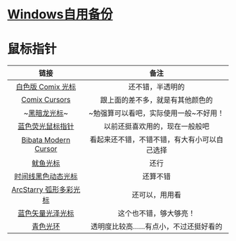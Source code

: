 # [Windows自用备份](https://github.com/noteMay/blog/issues/26)

# 鼠标指针

|链接|备注|
|:---:|:---:|
|[白色版 Comix 光标](https://zhutix.com/ico/comix-cursors-white/)|还不错，半透明的|
|[Comix Cursors](https://zhutix.com/ico/comix-cursors/)|跟上面的差不多，就是有其他颜色的|
|~[黑暗龙光标](https://zhutix.com/ico/black-dragon-blue/)~|~勉强算可以看吧，实际使用一般~不好用！|
|[蓝色荧光鼠标指针](https://zhutix.com/ico/blue-gsb/)|以前还挺喜欢用的，现在一般般吧|
|[Bibata Modern Cursor](https://zhutix.com/ico/bibata-modern-cursor/)|看起来还不错，不错不错，有大有小可以自己选择|
|[鱿鱼光标](https://zhutix.com/ico/squid-cursors/)|还行|
|[时间线黑色动态光标](https://zhutix.com/ico/shijian-hei-guang/)|还算不错|
|[ArcStarry 弧形多彩光标](https://zhutix.com/ico/arcstarry-cursors/)|还可以，用用看|
|[蓝色矢量光泽光标](https://zhutix.com/ico/vectorgloss-blue-cursors/)|这个也不错，够大够亮！|
|[青色光环](https://zhutix.com/ico/cyan-ring-sk/)|透明度比较高……有点小，不过还挺好看的|